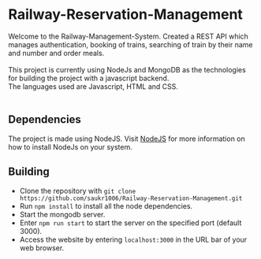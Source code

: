 # Railway-Reservation-Management
Welcome to the Railway-Management-System. Created a REST API which manages authentication, booking of trains, searching of train by their name and number and order meals.<br><br>
This project is currently using NodeJs and MongoDB as the technologies for building the project with a javascript backend.<br>
The languages used are Javascript, HTML and CSS.<br><br>

## Dependencies
The project is made using NodeJS. Visit [NodeJS](https://nodejs.org/en/download/) for more information on how to install NodeJs on your system.

## Building
- Clone the repository with `git clone https://github.com/saukr1006/Railway-Reservation-Management.git`
- Run `npm install` to install all the node dependencies.
- Start the mongodb server.
- Enter `npm run start` to start the server on the specified port (default 3000).
- Access the website by entering `localhost:3000` in the URL bar of your web browser.
